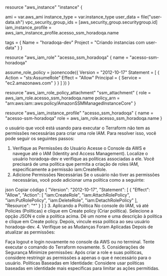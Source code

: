 resource "aws_instance" "instance" {

  ami                    = var.aws_ami
  instance_type          = var.instance_type
  user_data              = file("user-data.sh")
  vpc_security_group_ids = [aws_security_group.securitygroup.id]
   iam_instance_profile   = aws_iam_instance_profile.acesso_ssm_horadoqa.name

  tags = {
    Name    = "horadoqa-dev"
    Project = "Criando instancias com user-data"
  }
}

resource "aws_iam_role" "acesso_ssm_horadoqa" {
  name = "acesso-ssm-horadoqa"

  assume_role_policy = jsonencode({
    Version = "2012-10-17"
    Statement = [
      {
        Action    = "sts:AssumeRole"
        Effect    = "Allow"
        Principal = {
          Service = "ec2.amazonaws.com"
        }
      }
    ]
  })
}

resource "aws_iam_role_policy_attachment" "ssm_attachment" {
  role       = aws_iam_role.acesso_ssm_horadoqa.name
  policy_arn = "arn:aws:iam::aws:policy/AmazonSSMManagedInstanceCore"
}

resource "aws_iam_instance_profile" "acesso_ssm_horadoqa" {
  name = "acesso-ssm-horadoqa"
  role = aws_iam_role.acesso_ssm_horadoqa.name
}

o usuário que você está usando para executar o Terraform não tem as permissões necessárias para criar uma role IAM. Para resolver isso, você pode seguir os seguintes passos:

1. Verifique as Permissões do Usuário
Acesse o Console da AWS e navegue até o IAM (Identity and Access Management).
Localize o usuário horadoqa-dev e verifique as políticas associadas a ele.
Você precisará de uma política que permita a criação de roles IAM, especificamente a permissão iam:CreateRole.
2. Adicione Permissões Necessárias
Se o usuário não tiver as permissões necessárias, você pode adicionar uma política como a seguinte:

json
Copiar código
{
  "Version": "2012-10-17",
  "Statement": [
    {
      "Effect": "Allow",
      "Action": [
        "iam:CreateRole",
        "iam:AttachRolePolicy",
        "iam:PutRolePolicy",
        "iam:DeleteRole",
        "iam:DetachRolePolicy"
      ],
      "Resource": "*"
    }
  ]
}
3. Aplicando a Política
No console do IAM, vá até Policies (Políticas) e clique em Create policy (Criar política).
Selecione a opção JSON e cole a política acima.
Dê um nome e uma descrição à política e clique em Create policy.
Depois, vincule essa política ao seu usuário horadoqa-dev.
4. Verifique se as Mudanças Foram Aplicadas
Depois de atualizar as permissões:

Faça logout e login novamente no console da AWS ou no terminal.
Tente executar o comando do Terraform novamente.
5. Considerações de Segurança
Minimize permissões: Após criar a role e suas políticas, considere restringir as permissões a apenas o que é necessário para o usuário.
Políticas Baseadas em Identidade: Considere usar políticas baseadas em identidade mais específicas para limitar as ações permitidas.